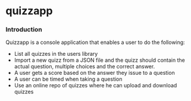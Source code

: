# quizzapp

### Introduction
Quizzapp is a console application that enables a user to do the following:
 * List all quizzes in the users library
*  Import a new quizz from a JSON file and the quizz 
should contain the actual question, multiple choices and the correct answer.
* A user gets a score based on the answer they issue to a question
* A user can be timed when taking a question
* Use an online repo of quizzes where he can upload and download quizzes

